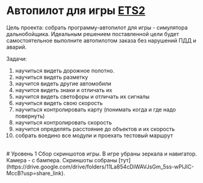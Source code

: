 # Автопилот для игры [ETS2](https://store.steampowered.com/app/227300/Euro_Truck_Simulator_2/)

Цель проекта: собрать программу-автопилот для игры - симулятора дальнобойщика. Идеальным решением поставленной цели будет самостоятельное выполните автопилотом заказа без нарушений ПДД и аварий.

Задачи: 
1) научиться видеть дорожное полотно.
2) научиться видеть разметку
3) научится видеть другие автомобили 
4) научится видеть знаки и отличать их 
5) научится видеть светофоры и отличать их сигналы
6) научиться видеть свою скорость 
7) научиться контролировать карту (понимать когда и где надо повернуть)
8) научиться контролировать скорость 
9) научится определять расстояние до объектов и их скорость
10) собрать воедино все модули и проехать тестовый маршрут

<br>
# Уровень 1
Сбор скриншотов игры. В игре убраны зеркала и навигатор. Камера - с бампера. Скриншоты собраны [тут](https://drive.google.com/drive/folders/11La854cDiWAVJsGm_5ss-wPlJlC-MccB?usp=share_link).
